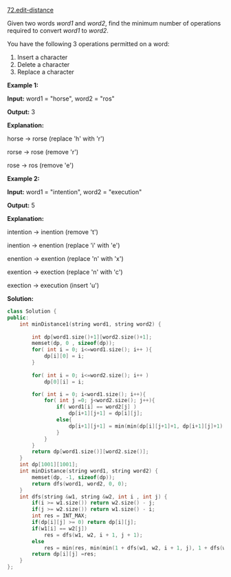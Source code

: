 [72.edit-distance](https://leetcode.com/problems/edit-distance/)  

Given two words _word1_ and _word2_, find the minimum number of operations required to convert _word1_ to _word2_.

You have the following 3 operations permitted on a word:

1.  Insert a character
2.  Delete a character
3.  Replace a character

**Example 1:**

  
**Input:** word1 = "horse", word2 = "ros"
  
**Output:** 3
  
**Explanation:** 
  
horse -> rorse (replace 'h' with 'r')
  
rorse -> rose (remove 'r')
  
rose -> ros (remove 'e')
  

**Example 2:**

  
**Input:** word1 = "intention", word2 = "execution"
  
**Output:** 5
  
**Explanation:** 
  
intention -> inention (remove 't')
  
inention -> enention (replace 'i' with 'e')
  
enention -> exention (replace 'n' with 'x')
  
exention -> exection (replace 'n' with 'c')
  
exection -> execution (insert 'u')  



**Solution:**  

```cpp
class Solution {
public:
    int minDistance1(string word1, string word2) {
        
        int dp[word1.size()+1][word2.size()+1];
        memset(dp, 0 , sizeof(dp));
        for( int i = 0; i<=word1.size(); i++ ){
            dp[i][0] = i;
        }
        
        for( int i = 0; i<=word2.size(); i++ )
            dp[0][i] = i;

        for( int i = 0; i<word1.size(); i++){
            for( int j =0; j<word2.size(); j++){
                if( word1[i] == word2[j] )
                    dp[i+1][j+1] = dp[i][j];
                else{
                    dp[i+1][j+1] = min(min(dp[i][j+1]+1, dp[i+1][j]+1), dp[i][j]+1);
                }
            }
        }
        return dp[word1.size()][word2.size()];
    }
    int dp[1001][1001];
    int minDistance(string word1, string word2) {
        memset(dp, -1, sizeof(dp));
        return dfs(word1, word2, 0, 0);
    }
    int dfs(string &w1, string &w2, int i , int j) {
        if(i >= w1.size()) return w2.size() - j;
        if(j >= w2.size()) return w1.size() - i;
        int res = INT_MAX;
        if(dp[i][j] >= 0) return dp[i][j];
        if(w1[i] == w2[j])
            res = dfs(w1, w2, i + 1, j + 1);
        else
            res = min(res, min(min(1 + dfs(w1, w2, i + 1, j), 1 + dfs(w1, w2, i, j + 1)), 1 + dfs(w1, w2, i + 1, j + 1) ));
        return dp[i][j] =res;
    }
};
```
      